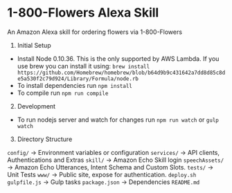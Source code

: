 # 1-800-Flowers Alexa Skill

An Amazon Alexa skill for ordering flowers via 1-800-Flowers

1. Initial Setup

* Install Node 0.10.36. This is the only supported by AWS Lambda. If you use brew you can install it using:
`brew install https://github.com/Homebrew/homebrew/blob/b64d9b9c431642a7dd8d85c8de5a530f2c79d924/Library/Formula/node.rb`
* To install dependencies run `npm install`
* To compile run `npm run compile`

2. Development

* To run nodejs server and watch for changes run `npm run watch` or `gulp watch`

3. Directory Structure

`config/` -> Environment variables or configuration
`services/` -> API clients, Authentications and Extras
`skill/` -> Amazon Echo Skill login
`speechAssets/` -> Amazon Echo Utterances, Intent Schema and Custom Slots.
`tests/` -> Unit Tests
`www/` -> Public site, expose for authentication.
`deploy.sh`
`gulpfile.js` -> Gulp tasks
`package.json` -> Dependencies
`README.md`
